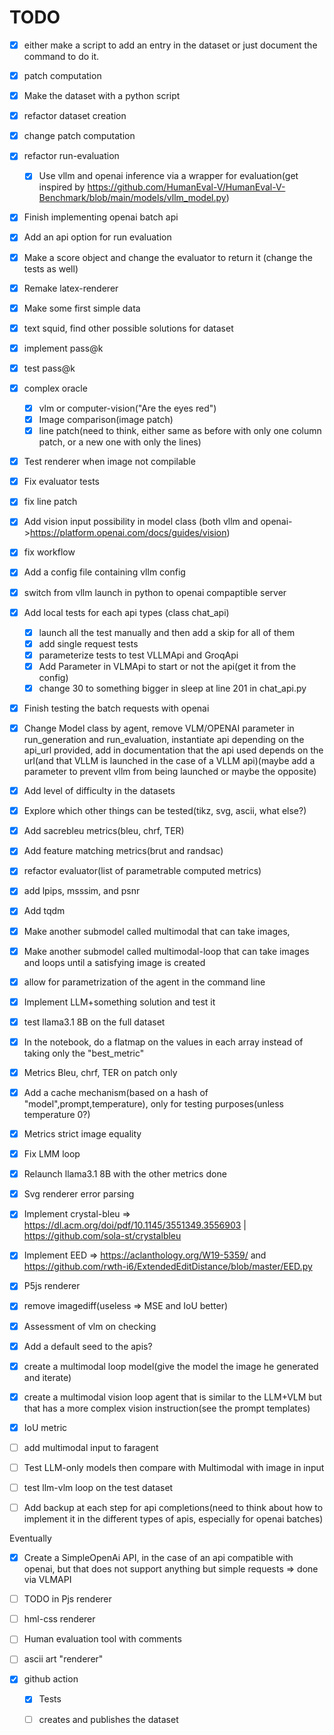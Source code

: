 # TODO

- [X] either make a script to add an entry in the dataset or just document the command to do it.
- [X] patch computation
- [X] Make the dataset with a python script
- [X] refactor dataset creation
- [X] change patch computation
- [X] refactor run-evaluation
  - [X] Use vllm and openai inference via a wrapper for evaluation(get inspired by https://github.com/HumanEval-V/HumanEval-V-Benchmark/blob/main/models/vllm_model.py)
- [X] Finish implementing openai batch api
- [X] Add an api option for run evaluation
- [X] Make a score object and change the evaluator to return it (change the tests as well)
- [X] Remake latex-renderer
- [X] Make some first simple data
- [X] text squid, find other possible solutions for dataset
- [X] implement pass@k
- [X] test pass@k
- [X] complex oracle
  - [X] vlm or computer-vision("Are the eyes red")
  - [X] Image comparison(image patch)
  - [X] line patch(need to think, either same as before with only one column patch, or a new one with only the lines)
- [X] Test renderer when image not compilable
- [X] Fix evaluator tests
- [X] fix line patch
- [X] Add vision input possibility in model class (both vllm and openai->https://platform.openai.com/docs/guides/vision)
- [X] fix workflow
- [X] Add a config file containing vllm config 
- [X] switch from vllm launch in python to openai compaptible server
- [X] Add local tests for each api types (class chat_api)
  - [X] launch all the test manually and then add a skip for all of them  
  - [X] add single request tests
  - [X] parameterize tests to test VLLMApi and GroqApi
  - [X] Add Parameter in VLMApi to start or not the api(get it from the config)
  - [X] change 30 to something bigger in sleep at line 201 in chat_api.py 
- [X] Finish testing the batch requests with openai
- [X] Change Model class by agent, remove VLM/OPENAI parameter in run_generation and run_evaluation, instantiate api depending on the api_url provided, add in documentation that the api used depends on the url(and that VLLM is launched in the case of a VLLM api)(maybe add a parameter to prevent vllm from being launched or maybe the opposite)
- [X] Add level of difficulty in the datasets
- [X] Explore which other things can be tested(tikz, svg, ascii, what else?)
- [X] Add sacrebleu metrics(bleu, chrf, TER)
- [X] Add feature matching metrics(brut and randsac)
- [X] refactor evaluator(list of parametrable computed metrics) 
- [X] add lpips, msssim, and psnr
- [X] Add tqdm
- [X] Make another submodel called multimodal that can take images, 
- [X] Make another submodel called multimodal-loop that can take images and loops until a satisfying image is created
- [X] allow for parametrization of the agent in the command line
- [X] Implement LLM+something solution and test it
- [X] test llama3.1 8B on the full dataset
- [X] In the notebook, do a flatmap on the values in each array instead of taking only the "best_metric"
- [X] Metrics Bleu, chrf, TER on patch only
- [X] Add a cache mechanism(based on a hash of "model",prompt,temperature), only for testing purposes(unless temperature 0?)
- [X] Metrics strict image equality
- [X] Fix LMM loop
- [X] Relaunch llama3.1 8B with the other metrics done
- [X] Svg renderer error parsing
- [X] Implement crystal-bleu => https://dl.acm.org/doi/pdf/10.1145/3551349.3556903 | https://github.com/sola-st/crystalbleu
- [X] Implement EED => https://aclanthology.org/W19-5359/ and https://github.com/rwth-i6/ExtendedEditDistance/blob/master/EED.py
- [X] P5js renderer
- [X] remove imagediff(useless => MSE and IoU better)
- [X] Assessment of vlm on checking 
- [X] Add a default seed to the apis? 
- [X] create a multimodal loop model(give the model the image he generated and iterate)
- [X] create a multimodal vision loop agent that is similar to the LLM+VLM but that has a more complex vision instruction(see the prompt templates)
- [X] IoU metric

- [ ] add multimodal input to faragent
- [ ] Test LLM-only models then compare with Multimodal with image in input
- [ ] test llm-vlm loop on the test dataset
- [ ] Add backup at each step for api completions(need to think about how to implement it in the different types of apis, especially for openai batches)


Eventually
- [X] Create a SimpleOpenAi API, in the case of an api compatible with openai, but that does not support anything but simple requests => done via VLMAPI

- [ ] TODO in Pjs renderer
- [ ] hml-css renderer
- [ ] Human evaluation tool with comments
- [ ] ascii art "renderer"
- [X] github action
  - [X] Tests
  - [ ] creates and publishes the dataset

